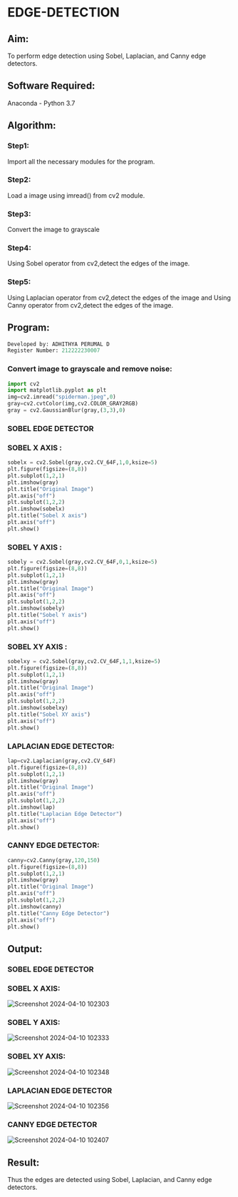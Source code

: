 # EDGE-DETECTION
## Aim:
To perform edge detection using Sobel, Laplacian, and Canny edge detectors.

## Software Required:
Anaconda - Python 3.7

## Algorithm:
### Step1:
Import all the necessary modules for the program.

### Step2:
Load a image using imread() from cv2 module.

### Step3:
Convert the image to grayscale

### Step4:
Using Sobel operator from cv2,detect the edges of the image.

### Step5:

Using Laplacian operator from cv2,detect the edges of the image and Using Canny operator from cv2,detect the edges of the image.

## Program:
```py
Developed by: ADHITHYA PERUMAL D
Register Number: 212222230007
```
### Convert image to grayscale and remove noise:
```py
import cv2
import matplotlib.pyplot as plt
img=cv2.imread("spiderman.jpeg",0)
gray=cv2.cvtColor(img,cv2.COLOR_GRAY2RGB)
gray = cv2.GaussianBlur(gray,(3,3),0)

```
### SOBEL EDGE DETECTOR
### SOBEL X AXIS :
```py
sobelx = cv2.Sobel(gray,cv2.CV_64F,1,0,ksize=5)
plt.figure(figsize=(8,8))
plt.subplot(1,2,1)
plt.imshow(gray)
plt.title("Original Image")
plt.axis("off")
plt.subplot(1,2,2)
plt.imshow(sobelx)
plt.title("Sobel X axis")
plt.axis("off")
plt.show()
```
### SOBEL Y AXIS :
```py
sobely = cv2.Sobel(gray,cv2.CV_64F,0,1,ksize=5)
plt.figure(figsize=(8,8))
plt.subplot(1,2,1)
plt.imshow(gray)
plt.title("Original Image")
plt.axis("off")
plt.subplot(1,2,2)
plt.imshow(sobely)
plt.title("Sobel Y axis")
plt.axis("off")
plt.show()
```
### SOBEL XY AXIS :
```py
sobelxy = cv2.Sobel(gray,cv2.CV_64F,1,1,ksize=5)
plt.figure(figsize=(8,8))
plt.subplot(1,2,1)
plt.imshow(gray)
plt.title("Original Image")
plt.axis("off")
plt.subplot(1,2,2)
plt.imshow(sobelxy)
plt.title("Sobel XY axis")
plt.axis("off")
plt.show()
```
### LAPLACIAN EDGE DETECTOR:
```py
lap=cv2.Laplacian(gray,cv2.CV_64F)
plt.figure(figsize=(8,8))
plt.subplot(1,2,1)
plt.imshow(gray)
plt.title("Original Image")
plt.axis("off")
plt.subplot(1,2,2)
plt.imshow(lap)
plt.title("Laplacian Edge Detector")
plt.axis("off")
plt.show()
```
### CANNY EDGE DETECTOR:
```py
canny=cv2.Canny(gray,120,150)
plt.figure(figsize=(8,8))
plt.subplot(1,2,1)
plt.imshow(gray)
plt.title("Original Image")
plt.axis("off")
plt.subplot(1,2,2)
plt.imshow(canny)
plt.title("Canny Edge Detector")
plt.axis("off")
plt.show()
```

## Output:
### SOBEL EDGE DETECTOR
### SOBEL X AXIS:
![Screenshot 2024-04-10 102303](https://github.com/AbishekAnand15/EDGE-DETECTION/assets/118706942/ef07cfc0-c880-425a-97bb-f8659ba7c171)

### SOBEL Y AXIS:
![Screenshot 2024-04-10 102333](https://github.com/AbishekAnand15/EDGE-DETECTION/assets/118706942/f6dec418-e2f7-4382-9580-242fe1d04736)

### SOBEL XY AXIS:
![Screenshot 2024-04-10 102348](https://github.com/AbishekAnand15/EDGE-DETECTION/assets/118706942/bf3965da-fea9-4c5b-8097-6c4a3d58ea81)

### LAPLACIAN EDGE DETECTOR
![Screenshot 2024-04-10 102356](https://github.com/AbishekAnand15/EDGE-DETECTION/assets/118706942/3895fa15-c003-4ad0-9537-1e0614020f8e)

### CANNY EDGE DETECTOR
![Screenshot 2024-04-10 102407](https://github.com/AbishekAnand15/EDGE-DETECTION/assets/118706942/31210a90-1d14-4804-808d-58a45cb13c7c)


## Result:
Thus the edges are detected using Sobel, Laplacian, and Canny edge detectors.
